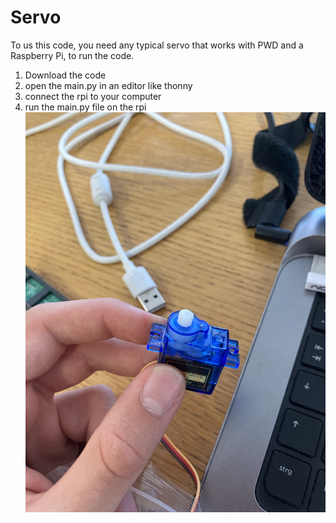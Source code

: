 # Servo 
To us this code, you need any typical servo that works with PWD and a Raspberry Pi, to run the code. 
1. Download the code
2. open the main.py in an editor like thonny
3. connect the rpi to your computer
4. run the main.py file on the rpi 
![](IMG_1804.jpeg)
